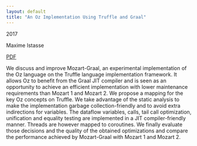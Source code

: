 ```yaml
---
layout: default
title: "An Oz Implementation Using Truffle and Graal"
---
```



2017


Maxime Istasse



[PDF](http://www.info.ucl.ac.be/~pvr/MemoireMaximeIstasse.pdf)


We discuss and improve Mozart-Graal, an experimental implementation of the Oz language on the Truffle language implementation framework. It allows Oz to benefit from the Graal JIT compiler and is seen as an opportunity to achieve an efficient implementation with lower maintenance requirements than Mozart 1 and Mozart 2. We propose a mapping for the key Oz concepts on Truffle. We take advantage of the static analysis to make the implementation garbage collection-friendly and to avoid extra indirections for variables. The dataflow variables, calls, tail call optimization, unification and equality testing are implemented in a JIT compiler-friendly manner. Threads are however mapped to coroutines. We finally evaluate those decisions and the quality of the obtained optimizations and compare the performance achieved by Mozart-Graal with Mozart 1 and Mozart 2.

